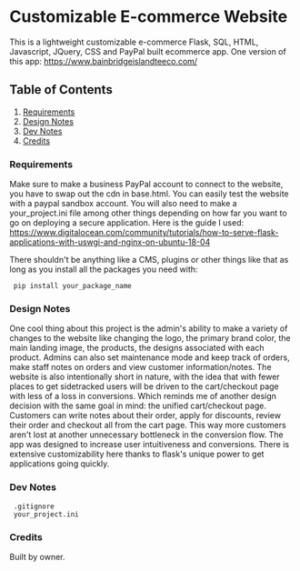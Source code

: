 # Customizable E-commerce Website

This is a lightweight customizable e-commerce Flask, SQL, HTML, Javascript, JQuery, CSS and PayPal built ecommerce app.
One version of this app:
https://www.bainbridgeislandteeco.com/

## Table of Contents
1. [Requirements](#requirements)
2. [Design Notes](#design-notes)
3. [Dev Notes](#dev-notes)
4. [Credits](#credits)

### Requirements <a name="requirements"></a>

Make sure to make a business PayPal account to connect to the website, you have to swap out the cdn in base.html. You can easily test the website with a paypal sandbox account. 
You will also need to make a your_project.ini file among other things depending on how far you want to go on deploying a secure application. Here is the guide I used:
https://www.digitalocean.com/community/tutorials/how-to-serve-flask-applications-with-uswgi-and-nginx-on-ubuntu-18-04

There shouldn't be anything like a CMS, plugins or other things like that as long as you install all the packages you need with:

     pip install your_package_name
### Design Notes <a name="design-notes"></a>

One cool thing about this project is the admin's ability to make a variety of changes to the website like changing the logo, the primary brand color, the main landing image, the products, the designs associated with each product. Admins can also set maintenance mode and keep track of orders, make staff notes on orders and view customer information/notes. The website is also intentionally short in nature, with the idea that with fewer places to get sidetracked users will be driven to the cart/checkout page with less of a loss in conversions. Which reminds me of another design decision with the same goal in mind: the unified cart/checkout page. Customers can write notes about their order, apply for discounts, review their order and checkout all from the cart page. This way more customers aren't lost at another unnecessary bottleneck in the conversion flow. The app was designed to increase user intuitiveness and conversions. There is extensive customizability here thanks to flask's unique power to get applications going quickly. 
### Dev Notes <a name="dev-notes"></a>

     .gitignore
     your_project.ini
     
### Credits <a name="credits"></a>
Built by owner.
